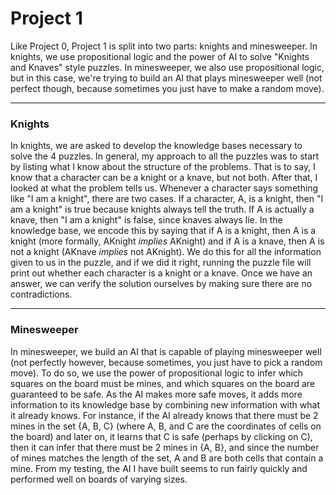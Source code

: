 # **Project 1**

Like Project 0, Project 1 is split into two parts: knights and minesweeper. In knights, we use propositional logic and the power of AI to solve "Knights and Knaves" style puzzles. In minesweeper, we also use propositional logic, but in this case, we're trying to build an AI that plays minesweeper well (not perfect though, because sometimes you just have to make a random move).

---

### **Knights**

In knights, we are asked to develop the knowledge bases necessary to solve the 4 puzzles. In general, my approach to all the puzzles was to start by listing what I know about the structure of the problems. That is to say, I know that a character can be a knight or a knave, but not both. After that, I looked at what the problem tells us. Whenever a character says something like "I am a knight", there are two cases. If a character, A, is a knight, then "I am a knight" is true because knights always tell the truth. If A is actually a knave, then "I am a knight" is false, since knaves always lie. In the knowledge base, we encode this by saying that if A is a knight, then A is a knight (more formally, AKnight *implies* AKnight) and if A is a knave, then A is not a knight (AKnave *implies* not AKnight). We do this for all the information given to us in the puzzle, and if we did it right, running the puzzle file will print out whether each character is a knight or a knave. Once we have an answer, we can verify the solution ourselves by making sure there are no contradictions.

---

### **Minesweeper**

In minesweeper, we build an AI that is capable of playing minesweeper well (not perfectly however, because sometimes, you just have to pick a random move). To do so, we use the power of propositional logic to infer which squares on the board must be mines, and which squares on the board are guaranteed to be safe. As the AI makes more safe moves, it adds more information to its knowledge base by combining new information with what it already knows. For instance, if the AI already knows that there must be 2 mines in the set {A, B, C} (where A, B, and C are the coordinates of cells on the board) and later on, it learns that C is safe (perhaps by clicking on C), then it can infer that there must be 2 mines in {A, B}, and since the number of mines matches the length of the set, A and B are both cells that contain a mine. From my testing, the AI I have built seems to run fairly quickly and performed well on boards of varying sizes.

